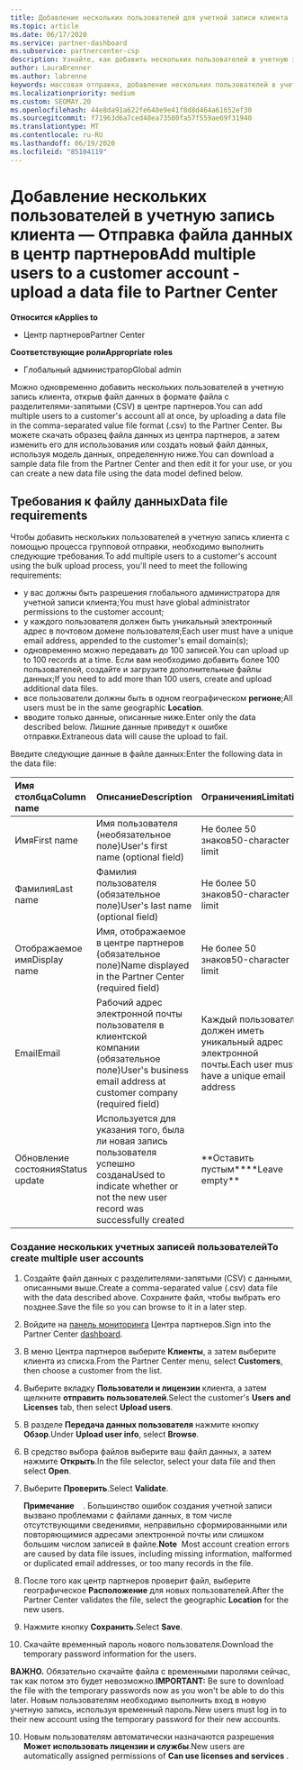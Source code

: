 ```yaml
---
title: Добавление нескольких пользователей для учетной записи клиента
ms.topic: article
ms.date: 06/17/2020
ms.service: partner-dashboard
ms.subservice: partnercenter-csp
description: Узнайте, как добавить нескольких пользователей в учетную запись клиента одновременно. Отправьте файл данных в центр партнеров, используя формат файла значений с разделителями-запятыми (CSV).
author: LauraBrenner
ms.author: labrenne
keywords: массовая отправка, добавление нескольких пользователей в учетную запись клиента, добавление пользователей клиента, массовая отправка пользователей клиента, учетная запись клиента, пользователи клиента, пользователи
ms.localizationpriority: medium
ms.custom: SEOMAY.20
ms.openlocfilehash: 44e8da91a622fe640e9e41f8d8d464a61652ef30
ms.sourcegitcommit: f71963d6a7ced48ea73580fa57f559ae69f31940
ms.translationtype: MT
ms.contentlocale: ru-RU
ms.lasthandoff: 06/19/2020
ms.locfileid: "85104119"
---
```

# <a name="add-multiple-users-to-a-customer-account---upload-a-data-file-to-partner-center"></a><span data-ttu-id="fd248-105">Добавление нескольких пользователей в учетную запись клиента — Отправка файла данных в центр партнеров</span><span class="sxs-lookup"><span data-stu-id="fd248-105">Add multiple users to a customer account - upload a data file to Partner Center</span></span>

<span data-ttu-id="fd248-106">**Относится к**</span><span class="sxs-lookup"><span data-stu-id="fd248-106">**Applies to**</span></span>

- <span data-ttu-id="fd248-107">Центр партнеров</span><span class="sxs-lookup"><span data-stu-id="fd248-107">Partner Center</span></span>

<span data-ttu-id="fd248-108">**Соответствующие роли**</span><span class="sxs-lookup"><span data-stu-id="fd248-108">**Appropriate roles**</span></span>

- <span data-ttu-id="fd248-109">Глобальный администратор</span><span class="sxs-lookup"><span data-stu-id="fd248-109">Global admin</span></span>

<span data-ttu-id="fd248-110">Можно одновременно добавить нескольких пользователей в учетную запись клиента, открыв файл данных в формате файла с разделителями-запятыми (CSV) в центре партнеров.</span><span class="sxs-lookup"><span data-stu-id="fd248-110">You can add multiple users to a customer's account all at once, by uploading a data file in the comma-separated value file format (.csv) to the Partner Center.</span></span> <span data-ttu-id="fd248-111">Вы можете скачать образец файла данных из центра партнеров, а затем изменить его для использования или создать новый файл данных, используя модель данных, определенную ниже.</span><span class="sxs-lookup"><span data-stu-id="fd248-111">You can download a sample data file from the Partner Center and then edit it for your use, or you can create a new data file using the data model defined below.</span></span>

## <a name="data-file-requirements"></a><a href="" id="creatingtheimportcsvfile"></a><span data-ttu-id="fd248-112">Требования к файлу данных</span><span class="sxs-lookup"><span data-stu-id="fd248-112">Data file requirements</span></span>

<span data-ttu-id="fd248-113">Чтобы добавить нескольких пользователей в учетную запись клиента с помощью процесса групповой отправки, необходимо выполнить следующие требования.</span><span class="sxs-lookup"><span data-stu-id="fd248-113">To add multiple users to a customer's account using the bulk upload process, you'll need to meet the following requirements:</span></span>

- <span data-ttu-id="fd248-114">у вас должны быть разрешения глобального администратора для учетной записи клиента;</span><span class="sxs-lookup"><span data-stu-id="fd248-114">You must have global administrator permissions to the customer account;</span></span>
- <span data-ttu-id="fd248-115">у каждого пользователя должен быть уникальный электронный адрес в почтовом домене пользователя;</span><span class="sxs-lookup"><span data-stu-id="fd248-115">Each user must have a unique email address, appended to the customer's email domain(s);</span></span>
- <span data-ttu-id="fd248-116">одновременно можно передавать до 100 записей.</span><span class="sxs-lookup"><span data-stu-id="fd248-116">You can upload up to 100 records at a time.</span></span> <span data-ttu-id="fd248-117">Если вам необходимо добавить более 100 пользователей, создайте и загрузите дополнительные файлы данных;</span><span class="sxs-lookup"><span data-stu-id="fd248-117">If you need to add more than 100 users, create and upload additional data files.</span></span>
- <span data-ttu-id="fd248-118">все пользователи должны быть в одном географическом **регионе**;</span><span class="sxs-lookup"><span data-stu-id="fd248-118">All users must be in the same geographic **Location**.</span></span>
- <span data-ttu-id="fd248-119">вводите только данные, описанные ниже.</span><span class="sxs-lookup"><span data-stu-id="fd248-119">Enter only the data described below.</span></span> <span data-ttu-id="fd248-120">Лишние данные приведут к ошибке отправки.</span><span class="sxs-lookup"><span data-stu-id="fd248-120">Extraneous data will cause the upload to fail.</span></span>

<span data-ttu-id="fd248-121">Введите следующие данные в файле данных:</span><span class="sxs-lookup"><span data-stu-id="fd248-121">Enter the following data in the data file:</span></span>

| <span data-ttu-id="fd248-122">**Имя столбца**</span><span class="sxs-lookup"><span data-stu-id="fd248-122">**Column name**</span></span> | <span data-ttu-id="fd248-123">**Описание**</span><span class="sxs-lookup"><span data-stu-id="fd248-123">**Description**</span></span>  | <span data-ttu-id="fd248-124">**Ограничения**</span><span class="sxs-lookup"><span data-stu-id="fd248-124">**Limitation**</span></span>  |
|:-------- |:------  |:----- |
| <span data-ttu-id="fd248-125">Имя</span><span class="sxs-lookup"><span data-stu-id="fd248-125">First name</span></span>  | <span data-ttu-id="fd248-126">Имя пользователя (необязательное поле)</span><span class="sxs-lookup"><span data-stu-id="fd248-126">User's first name (optional field)</span></span>  | <span data-ttu-id="fd248-127">Не более 50 знаков</span><span class="sxs-lookup"><span data-stu-id="fd248-127">50-character limit</span></span>  |
| <span data-ttu-id="fd248-128">Фамилия</span><span class="sxs-lookup"><span data-stu-id="fd248-128">Last name</span></span>  | <span data-ttu-id="fd248-129">Фамилия пользователя (обязательное поле)</span><span class="sxs-lookup"><span data-stu-id="fd248-129">User's last name (optional field)</span></span>  | <span data-ttu-id="fd248-130">Не более 50 знаков</span><span class="sxs-lookup"><span data-stu-id="fd248-130">50-character limit</span></span>  |
| <span data-ttu-id="fd248-131">Отображаемое имя</span><span class="sxs-lookup"><span data-stu-id="fd248-131">Display name</span></span>    | <span data-ttu-id="fd248-132">Имя, отображаемое в центре партнеров (обязательное поле)</span><span class="sxs-lookup"><span data-stu-id="fd248-132">Name displayed in the Partner Center (required field)</span></span>                            | <span data-ttu-id="fd248-133">Не более 50 знаков</span><span class="sxs-lookup"><span data-stu-id="fd248-133">50-character limit</span></span>                         |
| <span data-ttu-id="fd248-134">Email</span><span class="sxs-lookup"><span data-stu-id="fd248-134">Email</span></span>   | <span data-ttu-id="fd248-135">Рабочий адрес электронной почты пользователя в клиентской компании (обязательное поле)</span><span class="sxs-lookup"><span data-stu-id="fd248-135">User's business email address at customer company (required field)</span></span>           | <span data-ttu-id="fd248-136">Каждый пользователь должен иметь уникальный адрес электронной почты.</span><span class="sxs-lookup"><span data-stu-id="fd248-136">Each user must have a unique email address</span></span> |
| <span data-ttu-id="fd248-137">Обновление состояния</span><span class="sxs-lookup"><span data-stu-id="fd248-137">Status update</span></span>   | <span data-ttu-id="fd248-138">Используется для указания того, была ли новая запись пользователя успешно создана</span><span class="sxs-lookup"><span data-stu-id="fd248-138">Used to indicate whether or not the new user record was successfully created</span></span> | <span data-ttu-id="fd248-139">\*\*Оставить пустым\*\*</span><span class="sxs-lookup"><span data-stu-id="fd248-139">\*\*Leave empty\*\*</span></span>                        |

### <a name="to-create-multiple-user-accounts"></a><a href="" id="createmultipleuseraccounts"></a><span data-ttu-id="fd248-140">Создание нескольких учетных записей пользователей</span><span class="sxs-lookup"><span data-stu-id="fd248-140">To create multiple user accounts</span></span>

<a href="" id="creatingtheaccounts"></a>

1. <span data-ttu-id="fd248-141">Создайте файл данных с разделителями-запятыми (CSV) с данными, описанными выше.</span><span class="sxs-lookup"><span data-stu-id="fd248-141">Create a comma-separated value (.csv) data file with the data described above.</span></span> <span data-ttu-id="fd248-142">Сохраните файл, чтобы выбрать его позднее.</span><span class="sxs-lookup"><span data-stu-id="fd248-142">Save the file so you can browse to it in a later step.</span></span>

2. <span data-ttu-id="fd248-143">Войдите на [панель мониторинга](https://partner.microsoft.com/dashboard) Центра партнеров.</span><span class="sxs-lookup"><span data-stu-id="fd248-143">Sign into the Partner Center [dashboard](https://partner.microsoft.com/dashboard).</span></span>

3. <span data-ttu-id="fd248-144">В меню Центра партнеров выберите **Клиенты**, а затем выберите клиента из списка.</span><span class="sxs-lookup"><span data-stu-id="fd248-144">From the Partner Center menu, select **Customers**, then choose a customer from the list.</span></span>

4. <span data-ttu-id="fd248-145">Выберите вкладку **Пользователи и лицензии** клиента, а затем щелкните **отправить пользователей**.</span><span class="sxs-lookup"><span data-stu-id="fd248-145">Select the customer's **Users and Licenses** tab, then select **Upload users**.</span></span>

5. <span data-ttu-id="fd248-146">В разделе **Передача данных пользователя** нажмите кнопку **Обзор**.</span><span class="sxs-lookup"><span data-stu-id="fd248-146">Under **Upload user info**, select **Browse**.</span></span>

6. <span data-ttu-id="fd248-147">В средство выбора файлов выберите ваш файл данных, а затем нажмите **Открыть**.</span><span class="sxs-lookup"><span data-stu-id="fd248-147">In the file selector, select your data file and then select **Open**.</span></span>

7. <span data-ttu-id="fd248-148">Выберите **Проверить**.</span><span class="sxs-lookup"><span data-stu-id="fd248-148">Select **Validate**.</span></span>

    <span data-ttu-id="fd248-149">**Примечание**    . Большинство ошибок создания учетной записи вызвано проблемами с файлами данных, в том числе отсутствующими сведениями, неправильно сформированными или повторяющимися адресами электронной почты или слишком большим числом записей в файле.</span><span class="sxs-lookup"><span data-stu-id="fd248-149">**Note**  Most account creation errors are caused by data file issues, including missing information, malformed or duplicated email addresses, or too many records in the file.</span></span>

8. <span data-ttu-id="fd248-150">После того как центр партнеров проверит файл, выберите географическое **Расположение** для новых пользователей.</span><span class="sxs-lookup"><span data-stu-id="fd248-150">After the Partner Center validates the file, select the geographic **Location** for the new users.</span></span>
9. <span data-ttu-id="fd248-151">Нажмите кнопку **Сохранить**.</span><span class="sxs-lookup"><span data-stu-id="fd248-151">Select **Save**.</span></span>
10. <span data-ttu-id="fd248-152">Скачайте временный пароль нового пользователя.</span><span class="sxs-lookup"><span data-stu-id="fd248-152">Download the temporary password information for the users.</span></span>

<span data-ttu-id="fd248-153">**ВАЖНО.** Обязательно скачайте файла с временными паролями сейчас, так как потом это будет невозможно.</span><span class="sxs-lookup"><span data-stu-id="fd248-153">**IMPORTANT:** Be sure to download the file with the temporary passwords now as you won't be able to do this later.</span></span> <span data-ttu-id="fd248-154">Новым пользователям необходимо выполнить вход в новую учетную запись, используя временный пароль.</span><span class="sxs-lookup"><span data-stu-id="fd248-154">New users must log in to their new account using the temporary password for their new accounts.</span></span>

10. <span data-ttu-id="fd248-155">Новым пользователям автоматически назначаются разрешения **Может использовать лицензии и службы**.</span><span class="sxs-lookup"><span data-stu-id="fd248-155">New users are automatically assigned permissions of **Can use licenses and services** .</span></span> 

 

 



